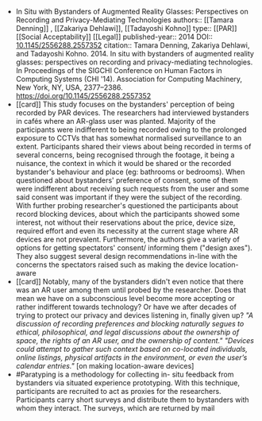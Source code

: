 - In Situ with Bystanders of Augmented Reality Glasses: Perspectives on Recording and Privacy-Mediating Technologies
  authors:: [[Tamara Denning]] , [[Zakariya Dehlawi]], [[Tadayoshi Kohno]] 
  type:: [[PAR]] [[Social Acceptability]] [[Legal]] 
  published-year:: 2014
  DOI:: [10.1145/2556288.2557352](http://dx.doi.org/10.1145/2556288.2557352) 
  citation:: Tamara Denning, Zakariya Dehlawi, and Tadayoshi Kohno. 2014. In situ with bystanders of augmented reality glasses: perspectives on recording and privacy-mediating technologies. In Proceedings of the SIGCHI Conference on Human Factors in Computing Systems (CHI '14). Association for Computing Machinery, New York, NY, USA, 2377–2386. https://doi.org/10.1145/2556288.2557352
- [[card]] This study focuses on the bystanders' perception of being recorded by PAR devices. The researchers had interviewed bystanders in cafés where an AR-glass user was planted. Majority of the participants were indifferent to being recorded owing to the prolonged exposure to CCTVs that has somewhat normalised surveillance to an extent. Participants shared their views about being recorded in terms of several concerns, being recognised through the footage, it being a nuisance, the context in which it would be shared or the recorded bystander's behaviour and place (eg: bathrooms or bedrooms). When questioned about bystanders' preference of consent, some of them were indifferent about receiving such requests from the user and some said consent was important if they were the subject of the recording. With further probing researcher's questioned the participants about record blocking devices, about which the participants showed some interest, not without their reservations about the price, device size, required effort and even its necessity at the current stage where AR devices are not prevalent. Furthermore, the authors give a variety of options for getting spectators' consent/ informing them ("design axes"). They also suggest several design recommendations in-line with the concerns the spectators raised such as making the device location-aware
- [[card]] Notably, many of the bystanders didn't even notice that there was an AR user among them until probed by the researcher. Does that mean we have on a subconscious level become more accepting or rather indifferent towards technology? Or have we after decades of trying to protect our privacy and devices listening in, finally given up?
  _"A discussion of recording preferences and blocking naturally segues to ethical, philosophical, and legal discussions about the ownership of space, the rights of an AR user, and the ownership of content."_
  _"Devices could attempt to gather such context based on co-located individuals, online listings, physical artifacts in the environment, or even the user’s calendar entries."_ [on making location-aware devices]
- #Paratyping is a methodology for collecting in- situ feedback from bystanders via situated experience prototyping. With this technique, participants are recruited to act as proxies for the researchers. Participants carry short surveys and distribute them to bystanders with whom they interact. The surveys, which are returned by mail